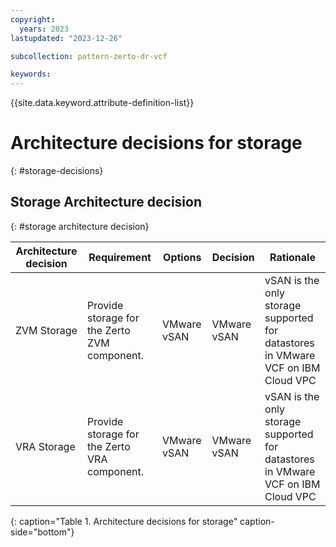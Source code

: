 ```yaml
---
copyright:
  years: 2023
lastupdated: "2023-12-26"

subcollection: pattern-zerto-dr-vcf

keywords:
---
```

{{site.data.keyword.attribute-definition-list}}

# Architecture decisions for storage
{: #storage-decisions}

## Storage Architecture decision
{: #storage architecture decision}

| **Architecture decision**                                                 | **Requirement**                        | **Options** | **Decision** | **Rationale**                                                              |
| ------------------------------------------------------------------------------- | -------------------------------------------- | ----------------- | ------------------ | -------------------------------------------------------------------------------- |
| ZVM Storage                                                                     | Provide storage for the Zerto ZVM component. | VMware vSAN       | VMware vSAN        | vSAN is the only storage supported for datastores in VMware VCF on IBM Cloud VPC |
| VRA Storage                                                                     | Provide storage for the Zerto VRA component. | VMware vSAN       | VMware vSAN        | vSAN is the only storage supported for datastores in VMware VCF on IBM Cloud VPC |
{: caption="Table 1. Architecture decisions for storage" caption-side="bottom"}
